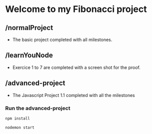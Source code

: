 # Welcome to my Fibonacci project

## /normalProject

- The basic project completed with all milestones. 

## /learnYouNode

- Exercice 1 to 7 are completed with a screen shot for the proof.

## /advanced-project

- The Javascript Project 1.1 completed with all the milestones

### Run the advanced-project

```bash
npm install
```

```bash
nodemon start
```